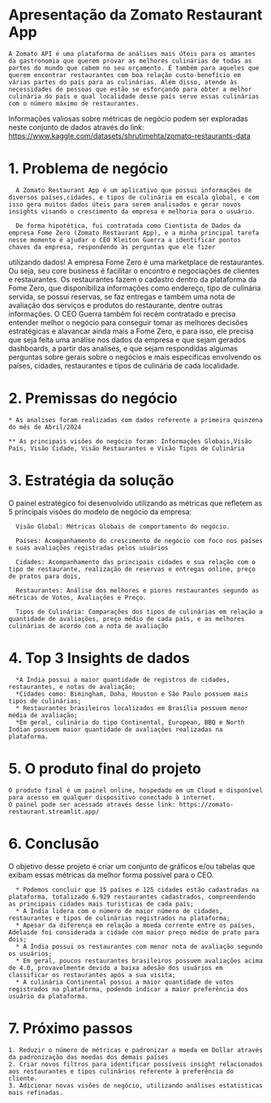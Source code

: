 # Apresentação da Zomato Restaurant App

    A Zomato API é uma plataforma de análises mais úteis para os amantes da gastronomia que querem provar as melhores culinárias de todas as partes do mundo que cabem no seu orçamento. É também para aqueles que querem encontrar restaurantes com boa relação custo-benefício em várias partes do país para as culinárias. Além disso, atende às necessidades de pessoas que estão se esforçando para obter a melhor culinária do país e qual localidade desse país serve essas culinárias com o número máximo de restaurantes. 
Informações valiosas sobre métricas de negócio podem ser exploradas neste conjunto de dados através do link: https://www.kaggle.com/datasets/shrutimehta/zomato-restaurants-data


# 1. Problema de negócio

      A Zomato Restaurant App é um aplicativo que possui informações de diversos países,cidades, e tipos de culinária em escala global, e com isso gera muitos dados úteis para serem analisados e gerar novos insights visando o crescimento da empresa e melhoria para o usuário.

      De forma hipotética, fui contratada como Cientista de Dados da empresa Fome Zero (Zomato Restaurant App), e a minha principal tarefa nesse momento é ajudar o CEO Kleiton Guerra a identificar pontos chaves da empresa, respondendo às perguntas que ele fizer
utilizando dados! A empresa Fome Zero é uma marketplace de restaurantes. Ou seja, seu core business é facilitar o encontro e negociações de clientes e restaurantes. Os restaurantes fazem o cadastro dentro da plataforma da Fome Zero, que disponibiliza
informações como endereço, tipo de culinária servida, se possui reservas, se faz entregas e também uma nota de avaliação dos serviços e produtos do restaurante, dentre outras informações. O CEO Guerra também foi recém contratado e precisa entender melhor o negócio para conseguir tomar as melhores decisões estratégicas e alavancar ainda mais a Fome Zero, e para isso, ele precisa que seja feita uma análise nos dados da empresa e que sejam gerados dashboards, a partir das analises, e que sejam respondidas algumas perguntas sobre gerais sobre o negócios e mais específicas envolvendo os países, cidades, restaurantes e tipos de culinária de cada localidade.

# 2. Premissas do negócio

    * As analises foram realizadas com dados referente a primeira quinzena do mês de Abril/2024

    ** As principais visões do negócio foram: Informações Globais,Visão País, Visão Cidade, Visão Restaurantes e Visão Tipos de Culinária

    
# 3. Estratégia da solução
  O painel estratégico foi desenvolvido utilizando as métricas que refletem as 5 principais visões do modelo de negócio da empresa:
  
      Visão Global: Métricas Globais de comportamento do negócio.

      Países: Acompanhamento do crescimento de negócio com foco nos países e suas avaliações registradas pelos usuários

      Cidades: Acompanhamento das principais cidades e sua relação com o tipo de restaurante, realização de reservas e entregas online, preço de pratos para dois, 

      Restaurantes: Análise dos melhores e piores restaurantes segundo as métricas de Votos, Avaliações e Preço.

      Tipos de Culinária: Comparações dos tipos de culinárias em relação a quantidade de avaliações, preço médio de cada país, e as melhores culinárias de acordo com a nota de avaliação 
     
# 4. Top 3 Insights de dados

      *A Índia possui a maior quantidade de registros de cidades, restaurantes, e notas de avaliação;
      *Cidades como: Bimingham, Doha, Houston e São Paulo possuem mais tipos de culinárias;
      * Restaurantes brasileiros localizados em Brasília possuem menor média de avaliação;
      *Em geral, culinária do tipo Continental, European, BBQ e North Indian possuem maior quantidade de avaliações realizadas na plataforma.
          

# 5. O produto final do projeto
    O produto final é um painel online, hospedado em um Cloud e disponível para acesso em qualquer dispositivo conectado à internet.
    O painel pode ser acessado através desse link: https://zomato-restaurant.streamlit.app/
    

# 6. Conclusão

  O objetivo desse projeto é criar um conjunto de gráficos e/ou tabelas que exibam essas métricas da melhor forma possível para o CEO.

      * Podemos concluir que 15 países e 125 cidades estão cadastradas na plataforma, totalizado 6.929 restaurantes cadastrados, compreendendo as principais cidades mais turisticas de cada país;
      * A Índia lidera com o número de maior número de cidades, restaurantes e tipos de culinárias registrados na plataforma;
      * Apesar da diferença em relação a moeda corrente entre os países, Adelaide foi considerada a cidade com maior preço médio de prato para dois;
      * A Índia possui os restaurantes com menor nota de avaliação segundo os usuários;
      * Em geral, poucos restaurantes brasileiros possuem avaliações acima de 4.0, provavelmente devido a baixa adesão dos usuários em classificar os restaurantes após a sua visita;
      * A culinária Continental possui a maior quantidade de votos registrados na plataforma, podendo indicar a maior preferência dos usuário da plataforma. 
    

# 7. Próximo passos

    1. Reduzir o número de métricas e padronizar a moeda em Dollar através da padronização das moedas dos demais países
    2. Criar novos filtros para identificar possíveis insight relacionados aos restaurantes e tipos culinários referente à preferência do cliente.
    3. Adicionar novas visões de negócio, utilizando análises estatisticas mais refinadas.
